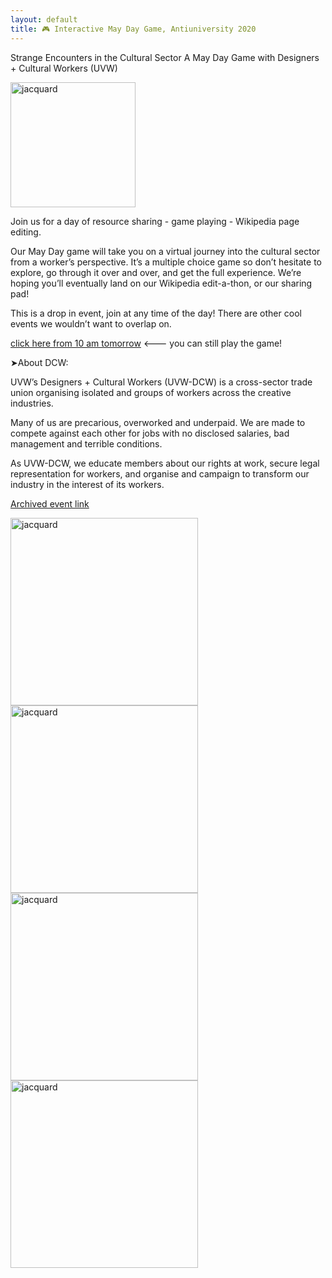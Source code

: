 ```yaml
---
layout: default
title: 🎮 Interactive May Day Game, Antiuniversity 2020
---
```


Strange Encounters in the Cultural Sector A May Day Game with Designers + Cultural Workers (UVW)

<img src="https://i.postimg.cc/nzndGzVt/antiuni-dcw.png" alt="jacquard" style="width:200px; background-color: transparent; border: 0px;">

Join us for a day of resource sharing - game playing - Wikipedia page editing.

Our May Day game will take you on a virtual journey into the cultural sector from a worker’s perspective. It’s a multiple choice game so don’t hesitate to explore, go through it over and over, and get the full experience. We’re hoping you’ll eventually land on our Wikipedia edit-a-thon, or our sharing pad!

This is a drop in event, join at any time of the day! There are other cool events we wouldn’t want to overlap on.

[click here from 10 am tomorrow](http://media.textadventures.co.uk/games/AXsKGoI67UW98-J6XIp1vQ/Strange%20Encounters%20in%20the%20Cultural%20Sector.html) <--- you can still play the game!

➤About DCW:

UVW’s Designers + Cultural Workers (UVW-DCW) is a cross-sector trade union organising isolated and groups of workers across the creative industries.

Many of us are precarious, overworked and underpaid. We are made to compete against each other for jobs with no disclosed salaries, bad management and terrible conditions.

As UVW-DCW, we educate members about our rights at work, secure legal representation for workers, and organise and campaign to transform our industry in the interest of its workers.

[Archived event link](https://www.antiuniversity.org/events/strange-encounters-in-the-cultural-sector/)

<img src="https://i.postimg.cc/dQHWGwzz/dcw-mayday-web1.png" alt="jacquard" style="width:300px; background-color: transparent; border: 0px;"> <img src="https://i.postimg.cc/Gt2q65s7/dcw-mayday-web2.png" alt="jacquard" style="width:300px; background-color: transparent; border: 0px;"> <img src="https://i.postimg.cc/8c0tGmR1/dcw-mayday-web3.png" alt="jacquard" style="width:300px; background-color: transparent; border: 0px;"> <img src="https://i.postimg.cc/158vHbS4/dcw-mayday-web4.png" alt="jacquard" style="width:300px; background-color: transparent; border: 0px;">